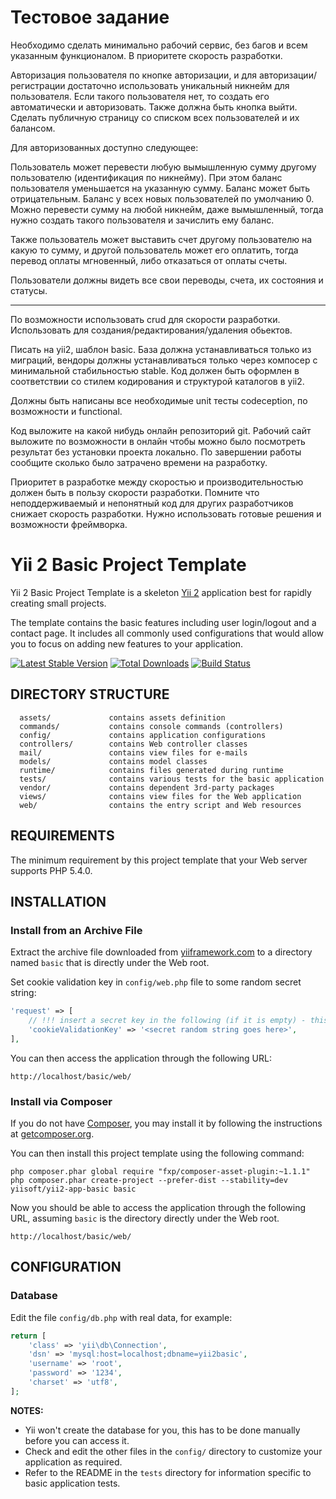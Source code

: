 Тестовое задание
================

Необходимо сделать минимально рабочий сервис, без багов и всем указанным функционалом. В приоритете скорость разработки.

Авторизация пользователя по кнопке авторизации, и для авторизации/регистрации достаточно использовать уникальный никнейм для пользователя. Если такого пользователя нет, то создать его автоматически и авторизовать. Также должна быть кнопка выйти. Сделать публичную страницу со списком всех пользователей и их балансом.

Для авторизованных доступно следующее:

Пользователь может перевести любую вымышленную сумму другому пользователю (идентификация по никнейму). При этом баланс пользователя уменьшается на указанную сумму. Баланс может быть отрицательным. Баланс у всех новых пользователей по умолчанию 0. Можно перевести сумму на любой никнейм, даже вымышленный, тогда нужно создать такого пользователя и зачислить ему баланс.

Также пользователь может выставить счет другому пользователю на какую то сумму, и другой пользователь может его оплатить, тогда перевод оплаты мгновенный, либо отказаться от оплаты счеты.

Пользователи должны видеть все свои переводы, счета, их состояния и статусы.

---

По возможности использовать crud для скорости разработки. Использовать для создания/редактирования/удаления обьектов.

Писать на yii2, шаблон basic. База должна устанавливаться только из миграций, вендоры должны устанавливаться только через компосер с минимальной стабильностью stable. Код должен быть оформлен в соответствии со стилем кодирования и структурой каталогов в yii2.

Должны быть написаны все необходимые unit тесты codeception, по возможности и functional.

Код выложите на какой нибудь онлайн репозиторий git. Рабочий сайт выложите по возможности в онлайн чтобы можно было посмотреть результат без установки проекта локально. По завершении работы сообщите сколько было затрачено времени на разработку.

Приоритет в разработке между скоростью и производительностью должен быть в пользу скорости разработки. Помните что неподдерживаемый и непонятный код для других разработчиков снижает скорость разработки. Нужно использовать готовые решения и возможности фреймворка.


Yii 2 Basic Project Template
============================

Yii 2 Basic Project Template is a skeleton [Yii 2](http://www.yiiframework.com/) application best for
rapidly creating small projects.

The template contains the basic features including user login/logout and a contact page.
It includes all commonly used configurations that would allow you to focus on adding new
features to your application.

[![Latest Stable Version](https://poser.pugx.org/yiisoft/yii2-app-basic/v/stable.png)](https://packagist.org/packages/yiisoft/yii2-app-basic)
[![Total Downloads](https://poser.pugx.org/yiisoft/yii2-app-basic/downloads.png)](https://packagist.org/packages/yiisoft/yii2-app-basic)
[![Build Status](https://travis-ci.org/yiisoft/yii2-app-basic.svg?branch=master)](https://travis-ci.org/yiisoft/yii2-app-basic)

DIRECTORY STRUCTURE
-------------------

      assets/             contains assets definition
      commands/           contains console commands (controllers)
      config/             contains application configurations
      controllers/        contains Web controller classes
      mail/               contains view files for e-mails
      models/             contains model classes
      runtime/            contains files generated during runtime
      tests/              contains various tests for the basic application
      vendor/             contains dependent 3rd-party packages
      views/              contains view files for the Web application
      web/                contains the entry script and Web resources



REQUIREMENTS
------------

The minimum requirement by this project template that your Web server supports PHP 5.4.0.


INSTALLATION
------------

### Install from an Archive File

Extract the archive file downloaded from [yiiframework.com](http://www.yiiframework.com/download/) to
a directory named `basic` that is directly under the Web root.

Set cookie validation key in `config/web.php` file to some random secret string:

```php
'request' => [
    // !!! insert a secret key in the following (if it is empty) - this is required by cookie validation
    'cookieValidationKey' => '<secret random string goes here>',
],
```

You can then access the application through the following URL:

~~~
http://localhost/basic/web/
~~~


### Install via Composer

If you do not have [Composer](http://getcomposer.org/), you may install it by following the instructions
at [getcomposer.org](http://getcomposer.org/doc/00-intro.md#installation-nix).

You can then install this project template using the following command:

~~~
php composer.phar global require "fxp/composer-asset-plugin:~1.1.1"
php composer.phar create-project --prefer-dist --stability=dev yiisoft/yii2-app-basic basic
~~~

Now you should be able to access the application through the following URL, assuming `basic` is the directory
directly under the Web root.

~~~
http://localhost/basic/web/
~~~


CONFIGURATION
-------------

### Database

Edit the file `config/db.php` with real data, for example:

```php
return [
    'class' => 'yii\db\Connection',
    'dsn' => 'mysql:host=localhost;dbname=yii2basic',
    'username' => 'root',
    'password' => '1234',
    'charset' => 'utf8',
];
```

**NOTES:**
- Yii won't create the database for you, this has to be done manually before you can access it.
- Check and edit the other files in the `config/` directory to customize your application as required.
- Refer to the README in the `tests` directory for information specific to basic application tests.
